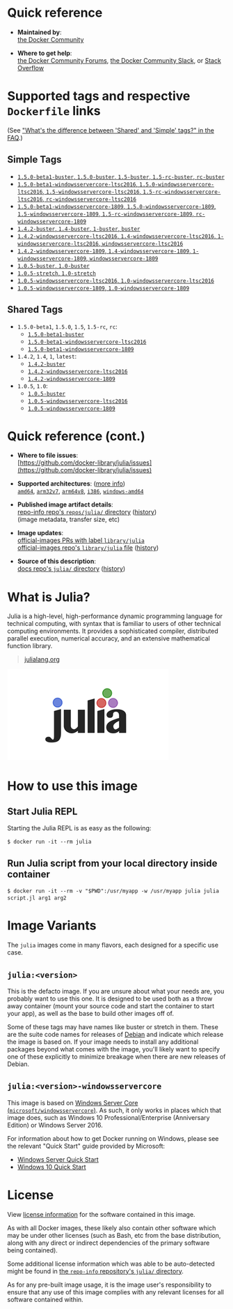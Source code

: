 <!--

********************************************************************************

WARNING:

    DO NOT EDIT "julia/README.md"

    IT IS AUTO-GENERATED

    (from the other files in "julia/" combined with a set of templates)

********************************************************************************

-->

# Quick reference

-	**Maintained by**:  
	[the Docker Community](https://github.com/docker-library/julia)

-	**Where to get help**:  
	[the Docker Community Forums](https://forums.docker.com/), [the Docker Community Slack](https://dockr.ly/slack), or [Stack Overflow](https://stackoverflow.com/search?tab=newest&q=docker)

# Supported tags and respective `Dockerfile` links

(See ["What's the difference between 'Shared' and 'Simple' tags?" in the FAQ](https://github.com/docker-library/faq#whats-the-difference-between-shared-and-simple-tags).)

## Simple Tags

-	[`1.5.0-beta1-buster`, `1.5.0-buster`, `1.5-buster`, `1.5-rc-buster`, `rc-buster`](https://github.com/docker-library/julia/blob/a01d8b99acb60353052cfe2b931fee33f9fd0505/1.5-rc/buster/Dockerfile)
-	[`1.5.0-beta1-windowsservercore-ltsc2016`, `1.5.0-windowsservercore-ltsc2016`, `1.5-windowsservercore-ltsc2016`, `1.5-rc-windowsservercore-ltsc2016`, `rc-windowsservercore-ltsc2016`](https://github.com/docker-library/julia/blob/a01d8b99acb60353052cfe2b931fee33f9fd0505/1.5-rc/windows/windowsservercore-ltsc2016/Dockerfile)
-	[`1.5.0-beta1-windowsservercore-1809`, `1.5.0-windowsservercore-1809`, `1.5-windowsservercore-1809`, `1.5-rc-windowsservercore-1809`, `rc-windowsservercore-1809`](https://github.com/docker-library/julia/blob/a01d8b99acb60353052cfe2b931fee33f9fd0505/1.5-rc/windows/windowsservercore-1809/Dockerfile)
-	[`1.4.2-buster`, `1.4-buster`, `1-buster`, `buster`](https://github.com/docker-library/julia/blob/a427b70887e18776bf16b3f06bfc136a65392690/1.4/buster/Dockerfile)
-	[`1.4.2-windowsservercore-ltsc2016`, `1.4-windowsservercore-ltsc2016`, `1-windowsservercore-ltsc2016`, `windowsservercore-ltsc2016`](https://github.com/docker-library/julia/blob/a427b70887e18776bf16b3f06bfc136a65392690/1.4/windows/windowsservercore-ltsc2016/Dockerfile)
-	[`1.4.2-windowsservercore-1809`, `1.4-windowsservercore-1809`, `1-windowsservercore-1809`, `windowsservercore-1809`](https://github.com/docker-library/julia/blob/a427b70887e18776bf16b3f06bfc136a65392690/1.4/windows/windowsservercore-1809/Dockerfile)
-	[`1.0.5-buster`, `1.0-buster`](https://github.com/docker-library/julia/blob/4c770401df0b946da5cf61150bedb05280b218a6/1.0/buster/Dockerfile)
-	[`1.0.5-stretch`, `1.0-stretch`](https://github.com/docker-library/julia/blob/4c770401df0b946da5cf61150bedb05280b218a6/1.0/stretch/Dockerfile)
-	[`1.0.5-windowsservercore-ltsc2016`, `1.0-windowsservercore-ltsc2016`](https://github.com/docker-library/julia/blob/fc3c116c6fe19f870091df6843ed63a37f6c291b/1.0/windows/windowsservercore-ltsc2016/Dockerfile)
-	[`1.0.5-windowsservercore-1809`, `1.0-windowsservercore-1809`](https://github.com/docker-library/julia/blob/fc3c116c6fe19f870091df6843ed63a37f6c291b/1.0/windows/windowsservercore-1809/Dockerfile)

## Shared Tags

-	`1.5.0-beta1`, `1.5.0`, `1.5`, `1.5-rc`, `rc`:
	-	[`1.5.0-beta1-buster`](https://github.com/docker-library/julia/blob/a01d8b99acb60353052cfe2b931fee33f9fd0505/1.5-rc/buster/Dockerfile)
	-	[`1.5.0-beta1-windowsservercore-ltsc2016`](https://github.com/docker-library/julia/blob/a01d8b99acb60353052cfe2b931fee33f9fd0505/1.5-rc/windows/windowsservercore-ltsc2016/Dockerfile)
	-	[`1.5.0-beta1-windowsservercore-1809`](https://github.com/docker-library/julia/blob/a01d8b99acb60353052cfe2b931fee33f9fd0505/1.5-rc/windows/windowsservercore-1809/Dockerfile)
-	`1.4.2`, `1.4`, `1`, `latest`:
	-	[`1.4.2-buster`](https://github.com/docker-library/julia/blob/a427b70887e18776bf16b3f06bfc136a65392690/1.4/buster/Dockerfile)
	-	[`1.4.2-windowsservercore-ltsc2016`](https://github.com/docker-library/julia/blob/a427b70887e18776bf16b3f06bfc136a65392690/1.4/windows/windowsservercore-ltsc2016/Dockerfile)
	-	[`1.4.2-windowsservercore-1809`](https://github.com/docker-library/julia/blob/a427b70887e18776bf16b3f06bfc136a65392690/1.4/windows/windowsservercore-1809/Dockerfile)
-	`1.0.5`, `1.0`:
	-	[`1.0.5-buster`](https://github.com/docker-library/julia/blob/4c770401df0b946da5cf61150bedb05280b218a6/1.0/buster/Dockerfile)
	-	[`1.0.5-windowsservercore-ltsc2016`](https://github.com/docker-library/julia/blob/fc3c116c6fe19f870091df6843ed63a37f6c291b/1.0/windows/windowsservercore-ltsc2016/Dockerfile)
	-	[`1.0.5-windowsservercore-1809`](https://github.com/docker-library/julia/blob/fc3c116c6fe19f870091df6843ed63a37f6c291b/1.0/windows/windowsservercore-1809/Dockerfile)

# Quick reference (cont.)

-	**Where to file issues**:  
	[https://github.com/docker-library/julia/issues](https://github.com/docker-library/julia/issues)

-	**Supported architectures**: ([more info](https://github.com/docker-library/official-images#architectures-other-than-amd64))  
	[`amd64`](https://hub.docker.com/r/amd64/julia/), [`arm32v7`](https://hub.docker.com/r/arm32v7/julia/), [`arm64v8`](https://hub.docker.com/r/arm64v8/julia/), [`i386`](https://hub.docker.com/r/i386/julia/), [`windows-amd64`](https://hub.docker.com/r/winamd64/julia/)

-	**Published image artifact details**:  
	[repo-info repo's `repos/julia/` directory](https://github.com/docker-library/repo-info/blob/master/repos/julia) ([history](https://github.com/docker-library/repo-info/commits/master/repos/julia))  
	(image metadata, transfer size, etc)

-	**Image updates**:  
	[official-images PRs with label `library/julia`](https://github.com/docker-library/official-images/pulls?q=label%3Alibrary%2Fjulia)  
	[official-images repo's `library/julia` file](https://github.com/docker-library/official-images/blob/master/library/julia) ([history](https://github.com/docker-library/official-images/commits/master/library/julia))

-	**Source of this description**:  
	[docs repo's `julia/` directory](https://github.com/docker-library/docs/tree/master/julia) ([history](https://github.com/docker-library/docs/commits/master/julia))

# What is Julia?

Julia is a high-level, high-performance dynamic programming language for technical computing, with syntax that is familiar to users of other technical computing environments. It provides a sophisticated compiler, distributed parallel execution, numerical accuracy, and an extensive mathematical function library.

> [julialang.org](http://julialang.org/)

![logo](https://raw.githubusercontent.com/docker-library/docs/520519ad7db3ea9fd5d3590e836c839a0ffd6f19/julia/logo.png)

# How to use this image

## Start Julia REPL

Starting the Julia REPL is as easy as the following:

```console
$ docker run -it --rm julia
```

## Run Julia script from your local directory inside container

```console
$ docker run -it --rm -v "$PWD":/usr/myapp -w /usr/myapp julia julia script.jl arg1 arg2
```

# Image Variants

The `julia` images come in many flavors, each designed for a specific use case.

## `julia:<version>`

This is the defacto image. If you are unsure about what your needs are, you probably want to use this one. It is designed to be used both as a throw away container (mount your source code and start the container to start your app), as well as the base to build other images off of.

Some of these tags may have names like buster or stretch in them. These are the suite code names for releases of [Debian](https://wiki.debian.org/DebianReleases) and indicate which release the image is based on. If your image needs to install any additional packages beyond what comes with the image, you'll likely want to specify one of these explicitly to minimize breakage when there are new releases of Debian.

## `julia:<version>-windowsservercore`

This image is based on [Windows Server Core (`microsoft/windowsservercore`)](https://hub.docker.com/r/microsoft/windowsservercore/). As such, it only works in places which that image does, such as Windows 10 Professional/Enterprise (Anniversary Edition) or Windows Server 2016.

For information about how to get Docker running on Windows, please see the relevant "Quick Start" guide provided by Microsoft:

-	[Windows Server Quick Start](https://msdn.microsoft.com/en-us/virtualization/windowscontainers/quick_start/quick_start_windows_server)
-	[Windows 10 Quick Start](https://msdn.microsoft.com/en-us/virtualization/windowscontainers/quick_start/quick_start_windows_10)

# License

View [license information](http://julialang.org/) for the software contained in this image.

As with all Docker images, these likely also contain other software which may be under other licenses (such as Bash, etc from the base distribution, along with any direct or indirect dependencies of the primary software being contained).

Some additional license information which was able to be auto-detected might be found in [the `repo-info` repository's `julia/` directory](https://github.com/docker-library/repo-info/tree/master/repos/julia).

As for any pre-built image usage, it is the image user's responsibility to ensure that any use of this image complies with any relevant licenses for all software contained within.
